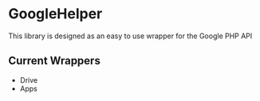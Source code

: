 # GoogleHelper #

This library is designed as an easy to use wrapper for the Google PHP API

## Current Wrappers ##

* Drive
* Apps
